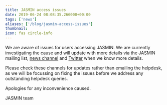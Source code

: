 ```yaml
---
title: JASMIN access issues
date: 2019-06-24 08:08:35.266000+00:00
tags: ['news']
aliases: ['/blog/jasmin-access-issues']
thumbnail: 
icon: fas circle-info
---
```

We are aware of issues for users accessing JASMIN. We are currently investigating the cause and will update with more details via the JASMIN mailing list, [news channel](http://www.ceda.ac.uk/blog/) and [Twitter](https://twitter.com/cedanews) when we know more details.


Please check these channels for updates rather than emailing the helpdesk, as we will be focussing on fixing the issues before we address any outstanding helpdesk queries.


Apologies for any inconvenience caused.


JASMIN team

